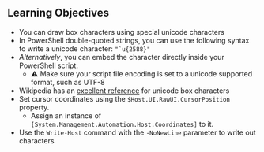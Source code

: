 ## Learning Objectives

* You can draw box characters using special unicode characters
* In PowerShell double-quoted strings, you can use the following syntax to write a unicode character: ``"`u{2588}"``
* _Alternatively_, you can embed the character directly inside your PowerShell script.
  * ⚠ Make sure your script file encoding is set to a unicode supported format, such as UTF-8
* Wikipedia has an [excellent reference](https://en.wikipedia.org/wiki/Box-drawing_character) for unicode box characters
* Set cursor coordinates using the `$Host.UI.RawUI.CursorPosition` property.
  * Assign an instance of `[System.Management.Automation.Host.Coordinates]` to it.
* Use the `Write-Host` command with the `-NoNewLine` parameter to write out characters